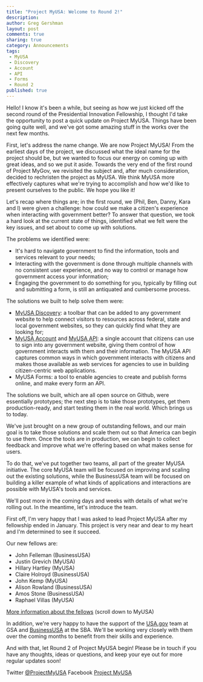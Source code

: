 ```yaml
---
title: "Project MyUSA: Welcome to Round 2!"
description:
author: Greg Gershman
layout: post
comments: true
sharing: true
category: Announcements
tags:
 - MyUSA
 - Discovery
 - Account
 - API
 - Forms
 - Round 2
published: true
---
```


Hello!  I know it's been a while, but seeing as how we just kicked off the second round of the Presidential Innovation Fellowship, I thought I'd take the opportunity to post a quick update on Project MyUSA.  Things have been going quite well, and we've got some amazing stuff in the works over the next few months.

First, let's address the name change.  We are now Project MyUSA!  From the earliest days of the project, we discussed what the ideal name for the project should be, but we wanted to focus our energy on coming up with great ideas, and so we put it aside.  Towards the very end of the first round of Project MyGov, we revisited the subject and, after much consideration, decided to rechristen the project as MyUSA.  We think MyUSA more effectively captures what we're trying to accomplish and how we'd like to present ourselves to the public.  We hope you like it!

Let's recap where things are; in the first round, we (Phil, Ben, Danny, Kara and I) were given a challenge: how could we make a citizen's experience when interacting with government better?  To answer that question, we took a hard look at the current state of things, identified what we felt were the key issues, and set about to come up with solutions.

The problems we identified were:
 * It's hard to navigate government to find the information, tools and services relevant to your needs;
 * Interacting with the government is done through multiple channels with no consistent user experience, and no way to control or manage how government access your information;
 * Engaging the government to do something for you, typically by filling out and submitting a form, is still an antiquated and cumbersome process.

The solutions we built to help solve them were:
 * [MyUSA Discovery](https://discovery.my.usa.gov/mygov-bar/): a toolbar that can be added to any government website to help connect visitors to resources across federal, state and local government websites, so they can quickly find what they are looking for;
 * [MyUSA Account](https://my.usa.gov) and [MyUSA API](https://my.usa.gov/developer): a single account that citizens can use to sign into any government website, giving them control of how government interacts with them and their information. The MyUSA API captures common ways in which government interacts with citizens and makes those available as web services for agencies to use in building citizen-centric web applications.
 * MyUSA Forms: a tool to enable agencies to create and publish forms online, and make every form an API.

The solutions we built, which are all open source on Github, were essentially prototypes; the next step is to take those prototypes, get them production-ready, and start testing them in the real world.  Which brings us to today.

We've just brought on a new group of outstanding fellows, and our main goal is to take those solutions and scale them out so that America can begin to use them.  Once the tools are in production, we can begin to collect feedback and improve what we're offering based on what makes sense for users.

To do that, we've put together two teams, all part of the greater MyUSA initiative.  The core MyUSA team will be focused on improving and scaling out the existing solutions, while the BusinessUSA team will be focused on building a killer example of what kinds of applications and interactions are possible with MyUSA's tools and services.

We'll post more in the coming days and weeks with details of what we're rolling out.  In the meantime, let's introduce the team.

First off, I'm very happy that I was asked to lead Project MyUSA after my fellowship ended in January.  This project is very near and dear to my heart and I'm determined to see it succeed.

Our new fellows are:

* John Felleman (BusinessUSA)
* Justin Grevich (MyUSA)
* Hillary Hartley (MyUSA)
* Claire Holroyd (BusinessUSA)
* John Kemp (MyUSA)
* Alison Rowland (BusinessUSA)
* Amos Stone (BusinessUSA)
* Raphael Villas (MyUSA)

[More information about the fellows](http://www.whitehouse.gov/innovationfellows/round-2-fellows) (scroll down to MyUSA)

In addition, we're very happy to have the support of the [USA.gov](http://www.usa.gov) team at GSA and [BusinessUSA](http://business.usa.gov) at the SBA.  We'll be working very closely with them over the coming months to benefit from their skills and experience.

And with that, let Round 2 of Project MyUSA begin!  Please be in touch if you have any thoughts, ideas or questions, and keep your eye out for more regular updates soon!

Twitter [@ProjectMyUSA](https://twitter.com/ProjectMyUSA)
Facebook [Project MyUSA](https://www.facebook.com/ProjectMyUSA)
